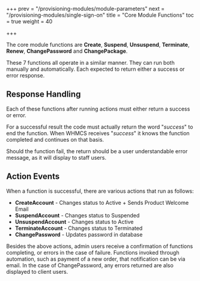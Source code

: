 +++
prev = "/provisioning-modules/module-parameters"
next = "/provisioning-modules/single-sign-on"
title = "Core Module Functions"
toc = true
weight = 40

+++

The core module functions are **Create**, **Suspend**, **Unsuspend**, **Terminate**, **Renew**, **ChangePassword** and **ChangePackage**.

These 7 functions all operate in a similar manner. They can run both manually and automatically.
Each expected to return either a success or error response.

## Response Handling <a id="response-handling"></a>

Each of these functions after running actions must either return a success or error.

For a successful result the code must actually return the word "_success_" to end the function.
When WHMCS receives "_success_" it knows the function completed and continues on that basis.

Should the function fail, the return should be a user understandable error message, as it will display to staff users.

## Action Events <a id="action-events"></a>

When a function is successful, there are various actions that run as follows:

* **CreateAccount** - Changes status to Active + Sends Product Welcome Email
* **SuspendAccount** - Changes status to Suspended
* **UnsuspendAccount** - Changes status to Active
* **TerminateAccount** - Changes status to Terminated
* **ChangePassword** - Updates password in database

Besides the above actions, admin users receive a confirmation of functions completing, or errors in the case of failure.
Functions invoked through automation, such as payment of a new order, that notification can be via email.
In the case of ChangePassword, any errors returned are also displayed to client users.

